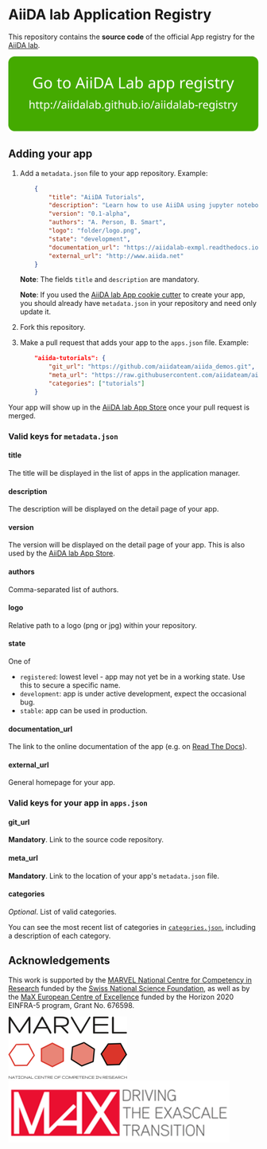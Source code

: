 # AiiDA lab Application Registry

This repository contains the **source code** of the official App registry for the [AiiDA lab](aiidalab.materialscloud.org).

<p align="center">
 <a href="http://aiidalab.github.io/aiidalab-registry" rel="Go to AiiDA lab app registry">
  <img src="make_ghpages/static/gotobutton.svg">
 </a>
</p>

## Adding your app

 1. Add a `metadata.json` file to your app repository. Example:

    ```json
        {
            "title": "AiiDA Tutorials",
            "description": "Learn how to use AiiDA using jupyter notebooks on the AiiDA lab.",
            "version": "0.1-alpha",
            "authors": "A. Person, B. Smart",
            "logo": "folder/logo.png",
            "state": "development",
            "documentation_url": "https://aiidalab-exmpl.readthedocs.io",
            "external_url": "http://www.aiida.net"
        }
    ```

    **Note**: The fields `title` and `description` are mandatory.

    **Note**: If you used the
    [AiiDA lab App cookie cutter](https://github.com/aiidalab/aiidalab-app-cutter)
    to create your app, you should already have `metadata.json` in your repository
    and need only update it.

 1. Fork this repository.

 1. Make a pull request that adds your app to the `apps.json` file. Example:

    ```json
        "aiida-tutorials": {
            "git_url": "https://github.com/aiidateam/aiida_demos.git",
            "meta_url": "https://raw.githubusercontent.com/aiidateam/aiida_demos/master/metadata.json",
            "categories": ["tutorials"]
        }
    ```

Your app will show up in the
[AiiDA lab App Store](https://github.com/aiidalab/aiidalab-home/blob/master/appstore.ipynb)
once your pull request is merged.

### Valid keys for `metadata.json`

#### title

The title will be displayed in the list of apps in the application manager.

#### description

The description will be displayed on the detail page of your app.

#### version

The version will be displayed on the detail page of your app.
This is also used by the
[AiiDA lab App Store](https://github.com/aiidalab/aiidalab-home/blob/master/appstore.ipynb).

#### authors

Comma-separated list of authors.

#### logo

Relative path to a logo (png or jpg) within your repository.

#### state

One of

* `registered`: lowest level - app may not yet be in a working state.
  Use this to secure a specific name.
* `development`: app is under active development, expect the occasional bug.
* `stable`: app can be used in production.

#### documentation_url

The link to the online documentation of the app (e.g. on
[Read The Docs](https://readthedocs.org/)).

#### external_url

General homepage for your app.

### Valid keys for your app in `apps.json`

#### git_url

**Mandatory**.
Link to the source code repository.

#### meta_url

**Mandatory**.
Link to the location of your app's `metadata.json` file.

#### categories

*Optional*.
List of valid categories.

You can see the most recent list of categories in
[`categories.json`](https://github.com/aiidalab/aiidalab-registry/blob/master/categories.json),
including a description of each category.

## Acknowledgements

This work is supported by the [MARVEL National Centre for Competency in Research](<http://nccr-marvel.ch>)
funded by the [Swiss National Science Foundation](<http://www.snf.ch/en>), as well as by the [MaX
European Centre of Excellence](<http://www.max-centre.eu/>) funded by the Horizon 2020 EINFRA-5 program,
Grant No. 676598.

![MARVEL](make_ghpages/static/img/MARVEL.png)
![MaX](make_ghpages/static/img/MaX.png)
